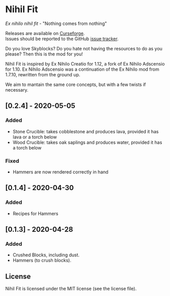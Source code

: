 # Nihil Fit

*Ex nihilo nihil fit* - "Nothing comes from nothing"

Releases are available on [Curseforge](https://www.curseforge.com/minecraft/mc-mods/nihilfit).  
Issues should be reported to the GitHub [issue tracker](https://github.com/mcdli5/NihilFit/issues).

Do you love Skyblocks? Do you hate not having the resources to do as you please? Then this is the mod for you!

Nihil Fit is inspired by Ex Nihilo Creatio for 1.12, a fork of Ex Nihilo Adscensio for 1.10. Ex Nihilo Adscensio was a continuation of the Ex Nihilo mod from 1.7.10, rewritten from the ground up.

We aim to mantain the same core concepts, but with a few twists if necessary.

## [0.2.4] - 2020-05-05
### Added
- Stone Crucible: takes cobblestone and produces lava, provided it has lava or a torch below
- Wood Crucible: takes oak saplings and produces water, provided it has a torch below
### Fixed
- Hammers are now rendered correctly in hand

## [0.1.4] - 2020-04-30
### Added
- Recipes for Hammers

## [0.1.3] - 2020-04-28
### Added
- Crushed Blocks, including dust.
- Hammers (to crush blocks).

## License
Nihil Fit is licensed under the MIT license (see the license file).
